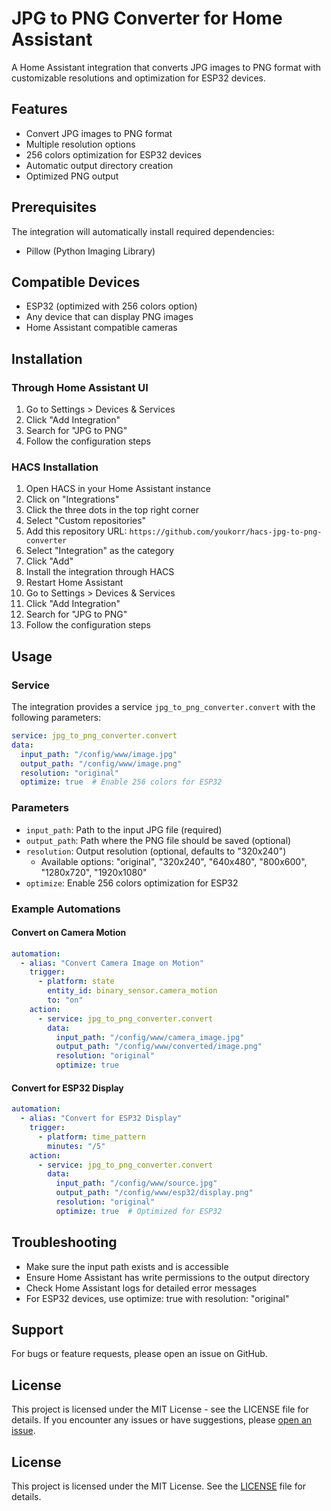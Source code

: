 
# JPG to PNG Converter for Home Assistant

A Home Assistant integration that converts JPG images to PNG format with customizable resolutions and optimization for ESP32 devices.

## Features
- Convert JPG images to PNG format
- Multiple resolution options
- 256 colors optimization for ESP32 devices
- Automatic output directory creation
- Optimized PNG output

## Prerequisites
The integration will automatically install required dependencies:
- Pillow (Python Imaging Library)

## Compatible Devices
- ESP32 (optimized with 256 colors option)
- Any device that can display PNG images
- Home Assistant compatible cameras

## Installation

### Through Home Assistant UI
1. Go to Settings > Devices & Services
2. Click "Add Integration"
3. Search for "JPG to PNG"
4. Follow the configuration steps

### HACS Installation
1. Open HACS in your Home Assistant instance
2. Click on "Integrations"
3. Click the three dots in the top right corner
4. Select "Custom repositories"
5. Add this repository URL: `https://github.com/youkorr/hacs-jpg-to-png-converter`
6. Select "Integration" as the category
7. Click "Add"
8. Install the integration through HACS
9. Restart Home Assistant
10. Go to Settings > Devices & Services
11. Click "Add Integration"
12. Search for "JPG to PNG"
13. Follow the configuration steps

## Usage

### Service
The integration provides a service `jpg_to_png_converter.convert` with the following parameters:

```yaml
service: jpg_to_png_converter.convert
data:
  input_path: "/config/www/image.jpg"
  output_path: "/config/www/image.png"
  resolution: "original"
  optimize: true  # Enable 256 colors for ESP32
```

### Parameters
- `input_path`: Path to the input JPG file (required)
- `output_path`: Path where the PNG file should be saved (optional)
- `resolution`: Output resolution (optional, defaults to "320x240")
  - Available options: "original", "320x240", "640x480", "800x600", "1280x720", "1920x1080"
- `optimize`: Enable 256 colors optimization for ESP32 

### Example Automations

#### Convert on Camera Motion
```yaml
automation:
  - alias: "Convert Camera Image on Motion"
    trigger:
      - platform: state
        entity_id: binary_sensor.camera_motion
        to: "on"
    action:
      - service: jpg_to_png_converter.convert
        data:
          input_path: "/config/www/camera_image.jpg"
          output_path: "/config/www/converted/image.png"
          resolution: "original"
          optimize: true
```

#### Convert for ESP32 Display
```yaml
automation:
  - alias: "Convert for ESP32 Display"
    trigger:
      - platform: time_pattern
        minutes: "/5"
    action:
      - service: jpg_to_png_converter.convert
        data:
          input_path: "/config/www/source.jpg"
          output_path: "/config/www/esp32/display.png"
          resolution: "original"
          optimize: true  # Optimized for ESP32
```

## Troubleshooting
- Make sure the input path exists and is accessible
- Ensure Home Assistant has write permissions to the output directory
- Check Home Assistant logs for detailed error messages
- For ESP32 devices, use optimize: true with resolution: "original"

## Support
For bugs or feature requests, please open an issue on GitHub.

## License
This project is licensed under the MIT License - see the LICENSE file for details.
If you encounter any issues or have suggestions, please [open an issue](https://github.com/youkorr/hacs-jpg-to-png-converter/issues).

## License
This project is licensed under the MIT License. See the [LICENSE](LICENSE) file for details.
